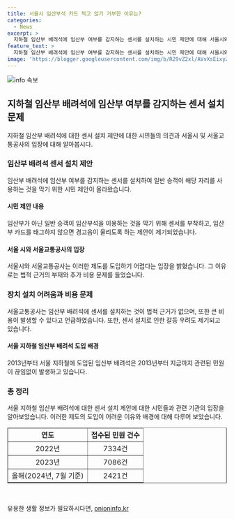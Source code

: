 ```yaml
---
title: 서울시 임산부석 카드 찍고 앉기 거부한 이유는?
categories:
  - News
excerpt: >
  지하철 임산부 배려석에 임산부 여부를 감지하는 센서를 설치하는 시민 제안에 대해 서울시와 교통공사는 법적 근거 부재와 갈등 조장 가능성을 우려하여 난색을 표했다. 작성자 김씨는 센서와 카드 태그기를 활용한 시스템을 제안하며, 부산과 광주에서는 비슷한 제도를 운영 중이다. 그러나 서울시는 비용 문제와 갈등 우려 등으로 당장 도입하기 어려운 상황이라고 밝혔다. 임산부 배려석과 관련된 민원은 끊임없이 접수되고 있으며, 서울교통공사는 임산부 배려석 캠페인을 통해 시민 인식을 개선하고 있다.
feature_text: >
  지하철 임산부 배려석에 임산부 여부를 감지하는 센서를 설치하는 시민 제안에 대해 서울시와 교통공사는 법적 근거 부재와 갈등 조장 가능성을 우려하여 난색을 표했다. 작성자 김씨는 센서와 카드 태그기를 활용한 시스템을 제안하며, 부산과 광주에서는 비슷한 제도를 운영 중이다. 그러나 서울시는 비용 문제와 갈등 우려 등으로 당장 도입하기 어려운 상황이라고 밝혔다. 임산부 배려석과 관련된 민원은 끊임없이 접수되고 있으며, 서울교통공사는 임산부 배려석 캠페인을 통해 시민 인식을 개선하고 있다.
image: 'https://blogger.googleusercontent.com/img/b/R29vZ2xl/AVvXsEixyZcFfHzMRdzZMjFBmAUKJYCLCGyLL1o632UiGVXcaFdKo_bkvkuCioo0uUKlGfBVcT3P84aROyZIXSBEx3Aw5nCQ3pTgDom1WDC4m8eifvWiAmWEEVb4x6G_l8C0QH225ldMjyaFvpxGEBGNO37VmDTDMHGhJPq73UglMfDca1-0aw/s1600/blogspot.png'
---
```


<p><img src="https://blogger.googleusercontent.com/img/b/R29vZ2xl/AVvXsEixyZcFfHzMRdzZMjFBmAUKJYCLCGyLL1o632UiGVXcaFdKo_bkvkuCioo0uUKlGfBVcT3P84aROyZIXSBEx3Aw5nCQ3pTgDom1WDC4m8eifvWiAmWEEVb4x6G_l8C0QH225ldMjyaFvpxGEBGNO37VmDTDMHGhJPq73UglMfDca1-0aw/s1600/blogspot.png" alt="info 속보" /></p>

<h2 data-ke-size="size26">지하철 임산부 배려석에 임산부 여부를 감지하는 센서 설치 문제</h2>

<p data-ke-size="size16">지하철 임산부 배려석에 대한 센서 설치 제안에 대한 시민들의 의견과 서울시 및 서울교통공사의 입장에 대해 알아봅시다.</p>

<h3>임산부 배려석 센서 설치 제안</h3>

<p data-ke-size="size16">임산부 배려석에 임산부 여부를 감지하는 센서를 설치하여 일반 승객이 해당 자리를 사용하는 것을 막기 위한 시민 제안이 올라왔습니다.</p>

<h4>시민 제안 내용</h4>

<p data-ke-size="size16">임산부가 아닌 일반 승객이 임산부석을 이용하는 것을 막기 위해 센서를 부착하고, 임산부 카드를 태그하지 않으면 경고음이 울리도록 하는 제안이 제기되었습니다.</p>

<h4>서울 시와 서울교통공사의 입장</h4>

<p data-ke-size="size16">서울시와 서울교통공사는 이러한 제도를 도입하기 어렵다는 입장을 밝혔습니다. 그 이유로는 법적 근거의 부재와 추가 비용 문제를 들었습니다.</p>

<h3>장치 설치 어려움과 비용 문제</h3>

<p data-ke-size="size16">서울교통공사는 임산부 배려석에 센서를 설치하는 것이 법적 근거가 없으며, 또한 큰 비용이 발생할 수 있다고 언급하였습니다. 또한, 센서 설치로 인한 갈등 우려도 제기되고 있습니다.</p>

<h4>서울 지하철 임산부 배려석 도입 배경</h4>

<p data-ke-size="size16">2013년부터 서울 지하철에 도입된 임산부 배려석은 2013년부터 지금까지 관련된 민원이 끊임없이 발생하고 있습니다.</p>

<h3>총 정리</h3>

<p data-ke-size="size16">서울 지하철 임산부 배려석에 대한 센서 설치 제안에 대한 시민들과 관련 기관의 입장을 알아보았습니다. 이러한 제도의 도입이 어려운 이유와 배경에 대해 다루어 보았습니다.</p>

<table border="1" style="width: 100%;">
<thead>
<tr>
<td style="text-align: center; height: 17px;"><b>연도</b></td>
<td style="text-align: center; height: 17px;"><b>접수된 민원 건수</b></td>
</tr>
</thead>
<tbody>
<tr>
<td style="text-align: center; height: 17px;">2022년</td>
<td style="text-align: center; height: 17px;">7334건</td>
</tr>
<tr>
<td style="text-align: center; height: 17px;">2023년</td>
<td style="text-align: center; height: 17px;">7086건</td>
</tr>
<tr>
<td style="text-align: center;">올해(2024년, 7월 기준)</td>
<td style="text-align: center;">2421건</td>
</tr>
</tbody>
</table>

<p data-ke-size="size16">&nbsp;</p>
유용한 생활 정보가 필요하시다면, <a href="https://onioninfo.kr" rel="dofollow">onioninfo.kr</a>


